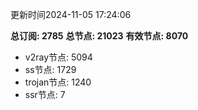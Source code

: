 更新时间2024-11-05 17:24:06

**总订阅: 2785**
**总节点: 21023**
**有效节点: 8070**
- v2ray节点: 5094
- ss节点: 1729
- trojan节点: 1240
- ssr节点: 7
